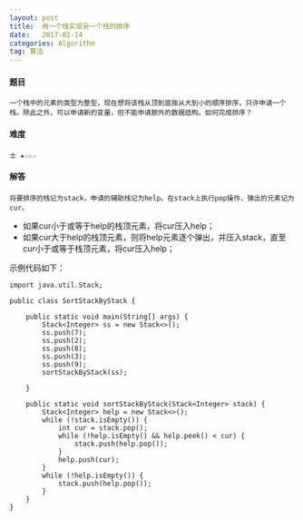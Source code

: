 ```yaml
---
layout: post
title:  用一个栈实现另一个栈的排序
date:   2017-02-14
categories: Algorithm
tag: 算法
---
```

 


#### 题目 ####
    
	一个栈中的元素的类型为整型，现在想将该栈从顶到底按从大到小的顺序排序，只许申请一个栈。除此之外，可以申请新的变量，但不能申请额外的数据结构。如何完成排序？

#### 难度 ####

	士 ★☆☆☆


#### 解答 ####
 
	将要排序的栈记为stack，申请的辅助栈记为help。在stack上执行pop操作，弹出的元素记为cur。

- 如果cur小于或等于help的栈顶元素，将cur压入help；
- 如果cur大于help的栈顶元素，则将help元素逐个弹出，并压入stack，直至cur小于或等于栈顶元素，将cur压入help；

示例代码如下：

	
	import java.util.Stack;
	
	public class SortStackByStack {
	
		public static void main(String[] args) {
			Stack<Integer> ss = new Stack<>();
			ss.push(7);
			ss.push(2);
			ss.push(8);
			ss.push(3);
			ss.push(9);
			sortStackByStack(ss);
	
		}
	
		public static void sortStackByStack(Stack<Integer> stack) {
			Stack<Integer> help = new Stack<>();
			while (!stack.isEmpty()) {
				int cur = stack.pop();
				while (!help.isEmpty() && help.peek() < cur) {
					stack.push(help.pop());
				}
				help.push(cur);
			}
			while (!help.isEmpty()) {
				stack.push(help.pop());
			}
		}
	}
